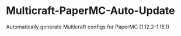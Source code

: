# Multicraft-PaperMC-Auto-Update
Automatically generate Multicraft configs for PaperMC (1.12.2-1.15.1)
